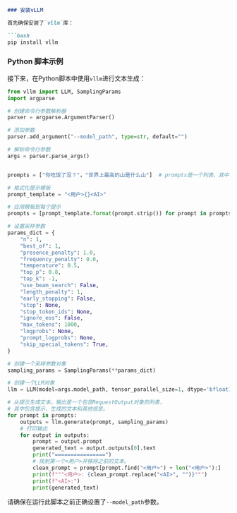 ```markdown
### 安装vLLM

首先确保安装了`vllm`库：

```bash
pip install vllm
```

### Python 脚本示例

接下来，在Python脚本中使用`vllm`进行文本生成：

```python
from vllm import LLM, SamplingParams
import argparse

# 创建命令行参数解析器
parser = argparse.ArgumentParser()

# 添加参数
parser.add_argument("--model_path", type=str, default="")

# 解析命令行参数
args = parser.parse_args()


prompts = ["你吃饭了没？"，"世界上最高的山是什么山"]  # prompts是一个列表，其中每一个元素都是一个要输入的prompt文本

# 格式化提示模板
prompt_template = "<用户>{}<AI>"

# 应用模板到每个提示
prompts = [prompt_template.format(prompt.strip()) for prompt in prompts]

# 设置采样参数
params_dict = {
    "n": 1,
    "best_of": 1,
    "presence_penalty": 1.0,
    "frequency_penalty": 0.0,
    "temperature": 0.5,
    "top_p": 0.8,
    "top_k": -1,
    "use_beam_search": False,
    "length_penalty": 1,
    "early_stopping": False,
    "stop": None,
    "stop_token_ids": None,
    "ignore_eos": False,
    "max_tokens": 1000,
    "logprobs": None,
    "prompt_logprobs": None,
    "skip_special_tokens": True,
}

# 创建一个采样参数对象
sampling_params = SamplingParams(**params_dict)

# 创建一个LLM对象
llm = LLM(model=args.model_path, tensor_parallel_size=1, dtype='bfloat16')

# 从提示生成文本。输出是一个包含RequestOutput对象的列表，
# 其中包含提示、生成的文本和其他信息。
for prompt in prompts:
    outputs = llm.generate(prompt, sampling_params)
    # 打印输出
    for output in outputs:
        prompt = output.prompt
        generated_text = output.outputs[0].text
        print("================")
        # 找到第一个<用户>并移除之前的文本。
        clean_prompt = prompt[prompt.find("<用户>") + len("<用户>"):]
        print(f"""<用户>: {clean_prompt.replace("<AI>", "")}""")
        print(f"<AI>:")
        print(generated_text)
```

请确保在运行此脚本之前正确设置了`--model_path`参数。